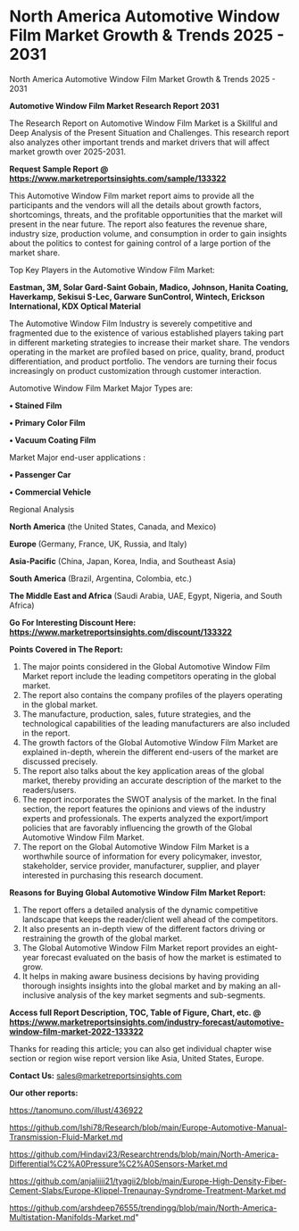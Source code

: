 # North America Automotive Window Film Market Growth & Trends 2025 - 2031
 North America Automotive Window Film Market Growth & Trends 2025 - 2031

<strong>Automotive Window Film Market Research Report 2031</strong>

The Research Report on Automotive Window Film Market is a Skillful and Deep Analysis of the Present Situation and Challenges. This research report also analyzes other important trends and market drivers that will affect market growth over 2025-2031.

<strong>Request Sample Report @ <a href=https://www.marketreportsinsights.com/sample/133322>https://www.marketreportsinsights.com/sample/133322</a></strong>

This Automotive Window Film market report aims to provide all the participants and the vendors will all the details about growth factors, shortcomings, threats, and the profitable opportunities that the market will present in the near future. The report also features the revenue share, industry size, production volume, and consumption in order to gain insights about the politics to contest for gaining control of a large portion of the market share.

Top Key Players in the Automotive Window Film Market:

<strong>Eastman, 3M, Solar Gard-Saint Gobain, Madico, Johnson, Hanita Coating, Haverkamp, Sekisui S-Lec, Garware SunControl, Wintech, Erickson International, KDX Optical Material</strong>

The Automotive Window Film Industry is severely competitive and fragmented due to the existence of various established players taking part in different marketing strategies to increase their market share. The vendors operating in the market are profiled based on price, quality, brand, product differentiation, and product portfolio. The vendors are turning their focus increasingly on product customization through customer interaction.

Automotive Window Film Market Major Types are:

<strong>• Stained Film

• Primary Color Film

• Vacuum Coating Film</strong>

Market Major end-user applications :

<strong>• Passenger Car

• Commercial Vehicle</strong>

Regional Analysis

</u><strong><b>North America</b></strong> (the United States, Canada, and Mexico)

<strong><b>Europe </b></strong>(Germany, France, UK, Russia, and Italy)

<strong><b>Asia-Pacific</b></strong> (China, Japan, Korea, India, and Southeast Asia)

<strong><b>South America</b></strong> (Brazil, Argentina, Colombia, etc.)

<strong><b>The Middle East and Africa</b></strong> (Saudi Arabia, UAE, Egypt, Nigeria, and South Africa)

<strong>Go For Interesting Discount Here: <a href=https://www.marketreportsinsights.com/discount/133322>https://www.marketreportsinsights.com/discount/133322</a></strong>

<strong>Points Covered in The Report:</strong>
<ol>
  <li>The major points considered in the Global Automotive Window Film Market report include the leading competitors operating in the global market.</li>
  <li>The report also contains the company profiles of the players operating in the global market.</li>
  <li>The manufacture, production, sales, future strategies, and the technological capabilities of the leading manufacturers are also included in the report.</li>
  <li>The growth factors of the Global Automotive Window Film Market are explained in-depth, wherein the different end-users of the market are discussed precisely.</li>
  <li>The report also talks about the key application areas of the global market, thereby providing an accurate description of the market to the readers/users.</li>
  <li>The report incorporates the SWOT analysis of the market. In the final section, the report features the opinions and views of the industry experts and professionals. The experts analyzed the export/import policies that are favorably influencing the growth of the Global Automotive Window Film Market.</li>
  <li>The report on the Global Automotive Window Film Market is a worthwhile source of information for every policymaker, investor, stakeholder, service provider, manufacturer, supplier, and player interested in purchasing this research document.</li>
</ol>
<strong>Reasons for Buying Global Automotive Window Film Market Report:</strong>

<ol>
  <li>The report offers a detailed analysis of the dynamic competitive landscape that keeps the reader/client well ahead of the competitors.</li>
  <li>It also presents an in-depth view of the different factors driving or restraining the growth of the global market.</li>
  <li>The Global Automotive Window Film Market report provides an eight-year forecast evaluated on the basis of how the market is estimated to grow.</li>
  <li>It helps in making aware business decisions by having providing thorough insights insights into the global market and by making an all-inclusive analysis of the key market segments and sub-segments.</li>
</ol>
<strong>Access full Report Description, TOC, Table of Figure, Chart, etc. @ <a href=https://www.marketreportsinsights.com/industry-forecast/automotive-window-film-market-2022-133322>https://www.marketreportsinsights.com/industry-forecast/automotive-window-film-market-2022-133322</a></strong>


Thanks for reading this article; you can also get individual chapter wise section or region wise report version like Asia, United States, Europe.

<strong>Contact Us:</strong>
sales@marketreportsinsights.com

<strong>Our other reports:</strong>

<a href=https://tanomuno.com/illust/436922>https://tanomuno.com/illust/436922</a>

<a href=https://github.com/Ishi78/Research/blob/main/Europe-Automotive-Manual-Transmission-Fluid-Market.md>https://github.com/Ishi78/Research/blob/main/Europe-Automotive-Manual-Transmission-Fluid-Market.md</a>

<a href=https://github.com/Hindavi23/Researchtrends/blob/main/North-America-Differential%C2%A0Pressure%C2%A0Sensors-Market.md>https://github.com/Hindavi23/Researchtrends/blob/main/North-America-Differential%C2%A0Pressure%C2%A0Sensors-Market.md</a>

<a href=https://github.com/anjaliiii21/tyagii2/blob/main/Europe-High-Density-Fiber-Cement-Slabs/Europe-Klippel-Trenaunay-Syndrome-Treatment-Market.md>https://github.com/anjaliiii21/tyagii2/blob/main/Europe-High-Density-Fiber-Cement-Slabs/Europe-Klippel-Trenaunay-Syndrome-Treatment-Market.md</a>

<a href=https://github.com/arshdeep76555/trendingg/blob/main/North-America-Multistation-Manifolds-Market.md>https://github.com/arshdeep76555/trendingg/blob/main/North-America-Multistation-Manifolds-Market.md</a>"
